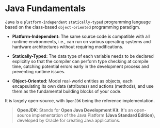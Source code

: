 # Java Fundamentals

Java is a `platform-independent` `statically-typed` programming language based on the class-based `object-oriented` programming paradigm.

- **Platform-Independent:** The same source code is compatible with all runtime environments, i.e., can run on various operating systems and hardware architectures without requiring modifications.

- **Statically-Typed:** The data type of each variable needs to be declared explicitly so that the compiler can perform type checking at compile time, catching potential errors early in the development process and preventing runtime issues.

- **Object-Oriented:** Model real-world entities as objects, each encapsulating its own data (attributes) and actions (methods), and use them as the fundamental building blocks of your code.

It is largely open-source, with `OpenJDK` being the reference implementation.

> **OpenJDK**: Stands for **Open Java Development Kit**. It's an open-source implementation of the Java Platform **(Java Standard Edition)**, developed by Oracle for creating Java applications.
